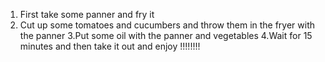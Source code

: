  1. First take some panner and fry it 
 2. Cut up some tomatoes and cucumbers and throw them in the fryer with the panner 
 3.Put some oil with the panner and vegetables
 4.Wait for 15 minutes and then take it out and enjoy !!!!!!!!
